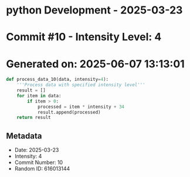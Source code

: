 ﻿# python Development - 2025-03-23
# Commit #10 - Intensity Level: 4
# Generated on: 2025-06-07 13:13:01
```python
def process_data_10(data, intensity=4):
    '''Process data with specified intensity level'''
    result = []
    for item in data:
        if item > 0:
            processed = item * intensity + 34
            result.append(processed)
    return result
```
## Metadata
- Date: 2025-03-23
- Intensity: 4
- Commit Number: 10
- Random ID: 616013144
